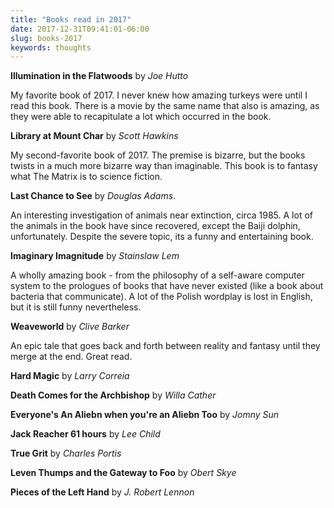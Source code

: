 ```yaml
---
title: "Books read in 2017"
date: 2017-12-31T09:41:01-06:00
slug: books-2017
keywords: thoughts
---
```


**Illumination in the Flatwoods** by *Joe Hutto*

My favorite book of 2017. I never knew how amazing turkeys were until I read this book. There is a movie by the same name that also is amazing, as they were able to recapitulate a lot which occurred in the book.

**Library at Mount Char** by *Scott Hawkins*

My second-favorite book of 2017. The premise is bizarre, but the books twists in a much more bizarre way than imaginable. This book is to fantasy what The Matrix is to science fiction.

**Last Chance to See** by *Douglas Adams*. 

An interesting investigation of animals near extinction, circa 1985. A lot of the animals in the book have since recovered, except the Baiji dolphin, unfortunately. Despite the severe topic, its a funny and entertaining book.

**Imaginary Imagnitude** by *Stainslaw Lem*

A wholly amazing book - from the philosophy of a self-aware computer system to the prologues of books that have never existed (like a book about bacteria that communicate). A lot of the Polish wordplay is lost in English, but it is still funny nevertheless.

**Weaveworld** by *Clive Barker*

An epic tale that goes back and forth between reality and fantasy until they merge at the end. Great read.



**Hard Magic** by *Larry Correia*

**Death Comes for the Archbishop** by *Willa Cather*

**Everyone's An Aliebn when you're an Aliebn Too** by *Jomny Sun*

**Jack Reacher 61 hours** by *Lee Child*

**True Grit** by *Charles Portis*

**Leven Thumps and the Gateway to Foo** by *Obert Skye*

**Pieces of the Left Hand** by *J. Robert Lennon*